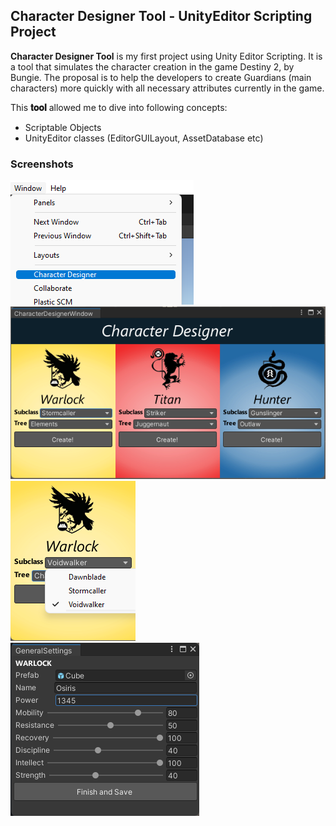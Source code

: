 ## Character Designer Tool - UnityEditor Scripting Project

**Character Designer Tool** is my first project using Unity Editor Scripting.
It is a tool that simulates the character creation in the game Destiny 2, by Bungie. The proposal is to help the developers to create Guardians (main characters) more quickly with all necessary attributes currently in the game.

This **𝐭𝐨𝐨𝐥** allowed me to dive into following concepts:
- Scriptable Objects
- UnityEditor classes (EditorGUILayout, AssetDatabase etc)

### Screenshots

![Path](/Screenshots/Path.png)
![Character Designer Tool](/Screenshots/CharacterDesignerTool.png)
![Subclass Selection](/Screenshots/SubclassSelection.png)
![Tweak Attributes](/Screenshots/TweakAttributes.png)